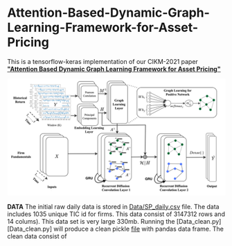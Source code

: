 # Attention-Based-Dynamic-Graph-Learning-Framework-for-Asset-Pricing
This is a tensorflow-keras implementation of our CIKM-2021 paper [**"Attention Based Dynamic Graph Learning Framework for Asset Pricing"**](https://dl.acm.org/doi/abs/10.1145/3459637.3482413)

 ![GitHub Dark](Attention_diffusion.png)



**DATA** 
The initial raw daily data is stored in [Data/SP_daily.csv](Data/SP_daily.csv) file. The data includes 1035 unique TIC id for firms. This data consist of 3147312 rows and 14 colums). This data set is very large 330mb. 
Running the [Data_clean.py][Data_clean.py] will produce a clean pickle [file](daily_clear_ret.pickle) with pandas data frame. 
The clean data consist of 

